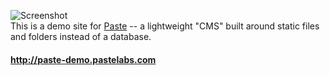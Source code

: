 ![Screenshot](http://paste-demo.pastelabs.com/assets/images/demo-site.png)  
This is a demo site for [Paste](https://github.com/paste/Paste) -- a lightweight "CMS" built around static files and folders instead of a database.
#### http://paste-demo.pastelabs.com
